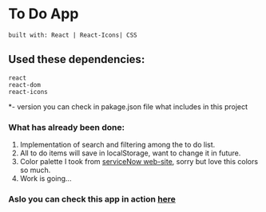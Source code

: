# To Do App 
`built with: React | React-Icons| CSS`


## Used these dependencies:

    react 
    react-dom 
    react-icons
    
*- version you can check in pakage.json file what includes in this project
    
### What has already been done:
1. Implementation of search and filtering among the to do list.
2. All to do items will save in localStorage, want to change it in future.
3. Сolor palette I took from [serviceNow web-site][1], sorry but love this colors so much.
4. Work is going... 

### Aslo you can check this app in action [here][2]
[1]: https://www.servicenow.com/
[2]: https://artembilas.github.io/react-todo-app/
